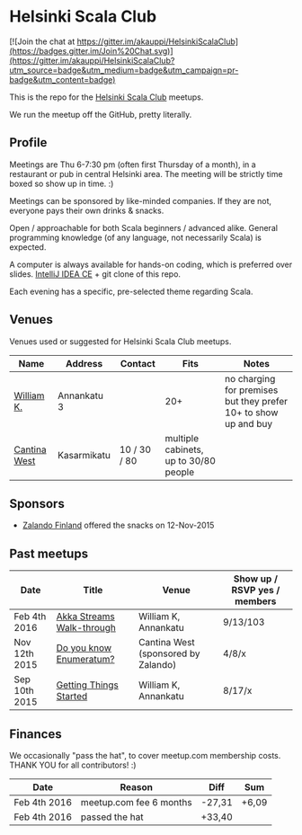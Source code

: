 # Helsinki Scala Club

[![Join the chat at https://gitter.im/akauppi/HelsinkiScalaClub](https://badges.gitter.im/Join%20Chat.svg)](https://gitter.im/akauppi/HelsinkiScalaClub?utm_source=badge&utm_medium=badge&utm_campaign=pr-badge&utm_content=badge)

This is the repo for the [Helsinki Scala Club](http://www.meetup.com/Scala-Helsinki/) meetups.

We run the meetup off the GitHub, pretty literally.

## Profile

Meetings are Thu 6-7:30 pm (often first Thursday of a month), in a restaurant or pub in central Helsinki area.
The meeting will be strictly time boxed so show up in time. :)

Meetings can be sponsored by like-minded companies. If they are not, everyone pays their own drinks & snacks.

Open / approachable for both Scala beginners / advanced alike. General programming knowledge (of any language, not
necessarily Scala) is expected.

A computer is always available for hands-on coding, which is preferred over slides. [IntelliJ IDEA CE](https://www.jetbrains.com/idea/download/) + git clone of this repo.

Each evening has a specific, pre-selected theme regarding Scala.

## Venues

Venues used or suggested for Helsinki Scala Club meetups.

| Name | Address | Contact | Fits | Notes |
| ---- | ------- | ------- | ---- | ----- |
| [William K.](http://www.raflaamo.fi/fi/helsinki/william-k-annankatu) | Annankatu 3 | | 20+ | no charging for premises but they prefer 10+ to show up and buy |
| [Cantina West](http://www.cantinawest.fi) | Kasarmikatu | 10 / 30 / 80 | multiple cabinets, up to 30/80 people |

## Sponsors

- [Zalando Finland](https://tech.zalando.com/locations/) offered the snacks on 12-Nov-2015

## Past meetups

| Date | Title | Venue | Show up / RSVP yes / members |
| ---- | ----- | ----- | ------------- |
| Feb 4th 2016 | [Akka Streams Walk-through](http://www.meetup.com/Scala-Helsinki/events/228184972/) | William K, Annankatu | 9/13/103 |
| Nov 12th 2015 | [Do you know Enumeratum?](http://www.meetup.com/Scala-Helsinki/events/226315396/) | Cantina West (sponsored by Zalando) | 4/8/x |
| Sep 10th 2015 | [Getting Things Started](http://www.meetup.com/Scala-Helsinki/events/224405915/) | William K, Annankatu | 8/17/x |

## Finances

We occasionally "pass the hat", to cover meetup.com membership costs. THANK YOU for all contributors! :)

| Date | Reason | Diff | Sum |
| ---- | ----- | ----- | ------------- |
| Feb 4th 2016 | meetup.com fee 6 months | -27,31 | +6,09 |
| Feb 4th 2016 | passed the hat | +33,40 | |

<!-- Editor notes: keep latest sums topmost. -->

